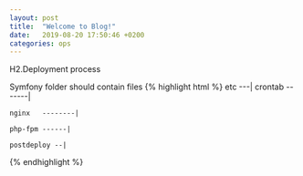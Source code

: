 ```yaml
---
layout: post
title:  "Welcome to Blog!"
date:   2019-08-20 17:50:46 +0200
categories: ops
---
```

H2.Deployment process

Symfony folder should contain files
{% highlight html %}
etc ---|
	crontab -------|

	nginx   --------|

	php-fpm ------|

	postdeploy --|

{% endhighlight %}

